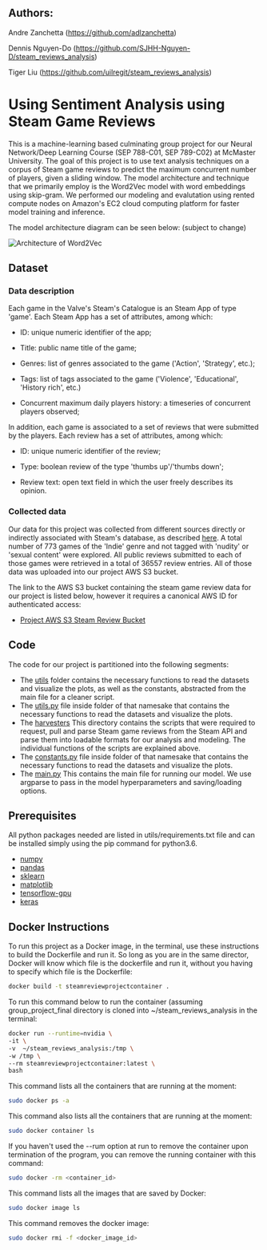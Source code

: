 
## Authors:

Andre Zanchetta (https://github.com/adlzanchetta)

Dennis Nguyen-Do (https://github.com/SJHH-Nguyen-D/steam_reviews_analysis)

Tiger Liu (https://github.com/uilregit/steam_reviews_analysis)


# Using Sentiment Analysis using Steam Game Reviews

This is a machine-learning based culminating group project for our Neural Network/Deep Learning Course (SEP 788-C01, SEP 789-C02) at McMaster University. The goal of this project is to use text analysis techniques on a corpus of Steam game reviews to predict the maximum concurrent number of players, given a sliding window. The model architecture and technique that we primarily employ is the Word2Vec model with word embeddings using skip-gram. We performed our modeling and evalutation using rented compute nodes on Amazon's EC2 cloud computing platform for faster model training and inference.

The model architecture diagram can be seen below: (subject to change)


![Architecture of Word2Vec](https://github.com/adlzanchetta/steam_reviews_analysis/word2vec_skipgram_architecture.png)


## Dataset

### Data description

Each game in the Valve's Steam's Catalogue is an Steam App of type 'game'. Each Steam App has a set of attributes, among which:

- ID: unique numeric identifier of the app;

- Title: public name title of the game;

- Genres: list of genres associated to the game ('Action', 'Strategy', etc.);

- Tags: list of tags associated to the game ('Violence', 'Educational', 'History rich', etc.)

- Concurrent maximum daily players history: a timeseries of concurrent players observed;

In addition, each game is associated to a set of reviews that were submitted by the players. Each review has a set of attributes, among which:

- ID: unique numeric identifier of the review;

- Type: boolean review of the type 'thumbs up'/'thumbs down';

- Review text: open text field in which the user freely describes its opinion.

### Collected data

Our data for this project was collected from different sources directly or indirectly associated with Steam's database, as described [here](utils/harvesters/README.md). A total number of 773 games of the 'Indie' genre and not tagged with 'nudity' or 'sexual content' were explored. All public reviews submitted to each of those games were retrieved in a total of 36557 review entries. All of those data was uploaded into our project AWS S3 bucket.

The link to the AWS S3 bucket containing the steam game review data for our project is listed below, however it requires a canonical AWS ID for authenticated access:
* [Project AWS S3 Steam Review Bucket](https://s3.console.aws.amazon.com/s3/buckets/steamreviewbucket/reviews/?region=us-east-1)


## Code
The code for our project is partitioned into the following segments:

* The [utils](https://github.com/adlzanchetta/steam_reviews_analysis/tree/master/utils) folder contains the necessary functions to read the datasets and visualize the plots, as well as the constants, abstracted from the main file for a cleaner script.
* The [utils.py](https://github.com/adlzanchetta/steam_reviews_analysis/tree/master/utils/utils.py) file inside folder of that namesake that contains the necessary functions to read the datasets and visualize the plots.
* The [harvesters](https://github.com/adlzanchetta/steam_reviews_analysis/tree/master/utils/harvesters) This directory contains the scripts that were required to request, pull and parse Steam game reviews from the Steam API and parse them into loadable formats for our analysis and modeling. The individual functions of the scripts are explained above.
* The [constants.py](https://github.com/adlzanchetta/steam_reviews_analysis/tree/master/utils/constants.py) file inside folder of that namesake that contains the necessary functions to read the datasets and visualize the plots.
* The [main.py](https://github.com/adlzanchetta/steam_reviews_analysis/main.py) This contains the main file for running our model. We use argparse to pass in the model hyperparameters and saving/loading options.

## Prerequisites
All python packages needed are listed in utils/requirements.txt file and can be installed simply using the pip command for python3.6.

* [numpy](http://www.numpy.org/)  
* [pandas](https://pandas.pydata.org/)  
* [sklearn](http://scikit-learn.org/stable/)  
* [matplotlib](https://matplotlib.org/)  
* [tensorflow-gpu](https://www.tensorflow.org/)  
* [keras](https://keras.io/)


## Docker Instructions

To run this project as a Docker image, in the terminal, use these instructions to build the Dockerfile and run it. So long as you are in the same director, Docker will know which file is the dockerfile and run it, without you having to specify which file is the Dockerfile:
```bash
docker build -t steamreviewprojectcontainer .
```
To run this command below to run the container (assuming group_project_final directory is cloned into ~/steam_reviews_analysis in the terminal:
```bash
docker run --runtime=nvidia \
-it \
-v  ~/steam_reviews_analysis:/tmp \
-w /tmp \
--rm steamreviewprojectcontainer:latest \
bash
```
This command lists all the containers that are running at the moment:
```bash
sudo docker ps -a
```
This command also lists all the containers that are running at the moment:
```bash
sudo docker container ls
```
If you haven't used the --rum option at run to remove the container upon termination of the program, you can remove the running container with this command:
```bash
sudo docker -rm <container_id>
```
This command lists all the images that are saved by Docker:
```bash
sudo docker image ls
```
This command removes the docker image:
```bash
sudo docker rmi -f <docker_image_id>
```
